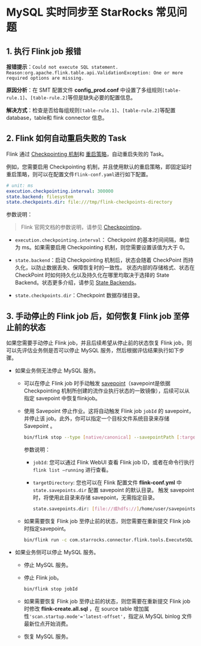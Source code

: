 # MySQL 实时同步至 StarRocks 常见问题

## 1. 执行 Flink job 报错

**报错提示**：`Could not execute SQL statement. Reason:org.apache.flink.table.api.ValidationException: One or more required options are missing.`

**原因分析**：在 SMT 配置文件 **config_prod.conf** 中设置了多组规则`[table-rule.1]`、`[table-rule.2]`等但是缺失必要的配置信息。

**解决方式**：检查是否给每组规则`[table-rule.1]`、`[table-rule.2]`等配置 database，table和 flink connector 信息。

## 2. **Flink 如何自动重启失败的 Task**

Flink 通过 [Checkpointing 机制](https://nightlies.apache.org/flink/flink-docs-master/docs/dev/datastream/fault-tolerance/checkpointing/)和 [重启策略](https://nightlies.apache.org/flink/flink-docs-release-1.15/docs/ops/state/task_failure_recovery/)，自动重启失败的 Task。

例如，您需要启用 Checkpointing 机制，并且使用默认的重启策略，即固定延时重启策略，则可以在配置文件`flink-conf.yaml`进行如下配置。

```YAML
# unit: ms
execution.checkpointing.interval: 300000
state.backend: filesystem
state.checkpoints.dir: file:///tmp/flink-checkpoints-directory
```

参数说明：

> Flink 官网文档的参数说明，请参见 [Checkpointing](https://nightlies.apache.org/flink/flink-docs-master/zh/docs/dev/datastream/fault-tolerance/checkpointing/)。

- `execution.checkpointing.interval`： Checkpoint 的基本时间间隔，单位为 ms。如果需要启用 Checkpointing 机制，则您需要设置该值为大于 0。

- `state.backend`：启动 Checkpointing 机制后，状态会随着 CheckPoint 而持久化，以防止数据丢失、保障恢复时的一致性。 状态内部的存储格式、状态在 CheckPoint 时如何持久化以及持久化在哪里均取决于选择的 State Backend。状态更多介绍，请参见 [State Backends](https://nightlies.apache.org/flink/flink-docs-master/docs/ops/state/state_backends/)。

- `state.checkpoints.dir`：Checkpoint 数据存储目录。

## 3. 手动停止的 Flink job 后，如何恢复 Flink job 至停止前的状态

如果您需要手动停止 Flink job，并且后续希望从停止前的状态恢复 Flink job，则可以先评估业务侧是否可以停止 MySQL 服务，然后根据评估结果执行如下步骤。

- 如果业务侧无法停止 MySQL 服务。

  - 可以在停止  Flink job 时手动触发 [savepoint](https://nightlies.apache.org/flink/flink-docs-master/docs/ops/state/savepoints/)（savepoint是依据 Checkpointing 机制所创建的流作业执行状态的一致镜像），后续可以从指定 savepoint 中恢复flinkjob。

  - 使用 Savepoint 停止作业。这将自动触发  Flink job `jobId` 的 savepoint，并停止该 job。此外，你可以指定一个目标文件系统目录来存储 Savepoint 。

    ```Bash
    bin/flink stop --type [native/canonical] --savepointPath [:targetDirectory] :jobId
    ```

    参数说明：

    - `jobId`: 您可以通过 Flink  WebUI 查看 Flink job ID，或者在命令行执行`flink list –running` 进行查看。
    - `targetDirectory`: 您也可以在 Flink 配置文件 **flink-conf.yml** 中 `state.savepoints.dir` 配置 savepoint 的默认目录。 触发 savepoint 时，将使用此目录来存储 savepoint，无需指定目录。

      ```Bash
      state.savepoints.dir: [file://或hdfs://]/home/user/savepoints_dir
      ```

  - 如果需要恢复 Flink job 至停止前的状态，则您需要在重新提交 Flink job 时指定savepoint。

    ```Bash
    bin/flink run -c com.starrocks.connector.flink.tools.ExecuteSQL -s savepoints_dir/savepoints-xxxxxxxx flink-connector-starrocks-xxxx.jar -f flink-create.all.sql 
    ```

- 如果业务侧可以停止 MySQL 服务。
  - 停止 MySQL 服务。
  - 停止 Flink job。

    ```bash
    bin/flink stop jobId
    ```

  - 如果需要恢复 Flink job 至停止前的状态，则您需要在重新提交 Flink job 时修改 **flink-create.all.sql** ，在 source table 增加属性`'scan.startup.mode'='latest-offset'`，指定从 MySQL binlog 文件最新位点开始消费。
  - 恢复 MySQL 服务。

